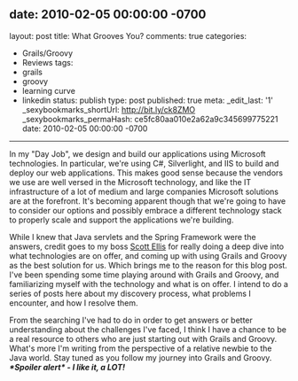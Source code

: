 date: 2010-02-05 00:00:00 -0700
---
layout: post
title: What Grooves You?
comments: true
categories:
- Grails/Groovy
- Reviews
tags:
- grails
- groovy
- learning curve
- linkedin
status: publish
type: post
published: true
meta:
  _edit_last: '1'
  _sexybookmarks_shortUrl: http://bit.ly/ck8ZMO
  _sexybookmarks_permaHash: ce5fc80aa010e2a62a9c345699775221
date: 2010-02-05 00:00:00 -0700
---
<p>In my &quot;Day Job&quot;, we design and build our applications using Microsoft technologies.  In particular, we're using C#, Silverlight, and IIS to build and deploy our web applications.  This makes good sense because the vendors we use are well versed in the Microsoft technology, and like the IT infrastructure of a lot of medium and large companies Microsoft solutions are at the forefront.  It's becoming apparent though that we're going to have to consider our options and possibly embrace a different technology stack to properly scale and support the applications we're building.</p>

<p>While I knew that Java servlets and the Spring Framework were the answers, credit goes to my boss <a href="http://www.linkedin.com/profile?viewProfile=&key=11181889">Scott Ellis</a> for really doing a deep dive into what technologies are on offer, and coming up with using Grails and Groovy as the best solution for us.  Which brings me to the reason for this blog post.  I've been spending some time playing around with Grails and Groovy, and familiarizing myself with the technology and what is on offer.  I intend to do a series of posts here about my discovery process, what problems I encounter, and how I resolve them.</p>

<p>From the searching I've had to do in order to get answers or better understanding about the challenges I've faced, I think I have a chance to be a real resource to others who are just starting out with Grails and Groovy.  What's more I'm writing from the perspective of a relative newbie to the Java world.  Stay tuned as you follow my journey into Grails and Groovy. <em><strong>*Spoiler alert* - I like it, a LOT!</strong></em></p>
